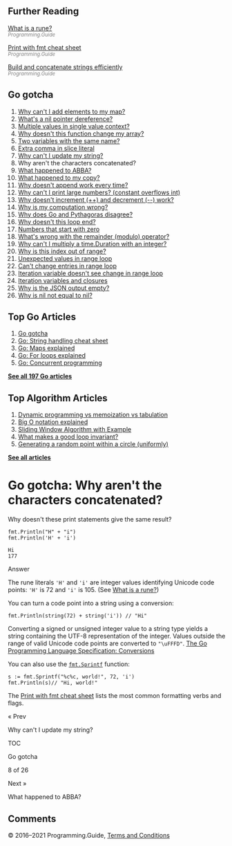 ## Further Reading

[What is a rune?](rune.html)  
<span style="color: grey; font-style: italic; font-size: smaller">Programming.Guide</span>

[Print with fmt cheat sheet](fmt-printf-reference-cheat-sheet.html)  
<span style="color: grey; font-style: italic; font-size: smaller">Programming.Guide</span>

[Build and concatenate strings efficiently](build-append-concatenate-strings-efficiently.html)  
<span style="color: grey; font-style: italic; font-size: smaller">Programming.Guide</span>

## Go gotcha

1.  [Why can't I add elements to my map?](gotcha-assignment-entry-nil-map.html)
2.  [What's a nil pointer dereference?](gotcha-nil-pointer-dereference.html)
3.  [Multiple values in single value context?](gotcha-multiple-value-sinlge-value-context.html)
4.  [Why doesn't this function change my array?](gotcha-function-doesnt-change-array.html)
5.  [Two variables with the same name?](gotcha-shadowing-variables.html)
6.  [Extra comma in slice literal](gotcha-missing-comma-slice-array-map-literal.html)
7.  [Why can't I update my string?](gotcha-strings-are-immutable.html)
8.  Why aren't the characters concatenated?
9.  [What happened to ABBA?](gotcha-trim-string.html)
10. [What happened to my copy?](gotcha-copy-missing.html)
11. [Why doesn't append work every time?](gotcha-append.html)
12. [Why can't I print large numbers? (constant overflows int)](gotcha-constant-overflows-int.html)
13. [Why doesn't increment (++) and decrement (--) work?](gotcha-increment-decrement-statement.html)
14. [Why is my computation wrong?](gotcha-operator-precedence.html)
15. [Why does Go and Pythagoras disagree?](gotcha-bitwise-operators.html)
16. [Why doesn't this loop end?](gotcha-integer-overflow-wrap-around.html)
17. [Numbers that start with zero](gotcha-octal-decimal-hexadecimal-literal.html)
18. [What's wrong with the remainder (modulo) operator?](gotcha-remainder-modulo-operator.html)
19. [Why can't I multiply a time.Duration with an integer?](gotcha-multiply-duration-integer.html)
20. [Why is this index out of range?](gotcha-index-out-of-range.html)
21. [Unexpected values in range loop](gotcha-unexpected-values-range.html)
22. [Can't change entries in range loop](gotcha-change-value-range.html)
23. [Iteration variable doesn't see change in range loop](gotcha-range-copy-array.html)
24. [Iteration variables and closures](gotcha-data-race-closure.html)
25. [Why is the JSON output empty?](gotcha-json-marshal-empty.html)
26. [Why is nil not equal to nil?](gotcha-why-nil-error-not-equal-nil.html)

## Top Go Articles

1.  [Go gotcha](go-gotcha.html)
2.  [Go: String handling cheat sheet](string-functions-reference-cheat-sheet.html)
3.  [Go: Maps explained](maps-explained.html)
4.  [Go: For loops explained](for-loop.html)
5.  [Go: Concurrent programming](go-concurrency-tutorial.html)

[**See all 197 Go articles**](index.html)

## Top Algorithm Articles

1.  [Dynamic programming vs memoization vs tabulation](../dynamic-programming-vs-memoization-vs-tabulation.html)
2.  [Big O notation explained](../big-o-notation-explained.html)
3.  [Sliding Window Algorithm with Example](../sliding-window-example.html)
4.  [What makes a good loop invariant?](../what-makes-a-good-loop-invariant.html)
5.  [Generating a random point within a circle (uniformly)](../random-point-within-circle.html)

[**See all articles**](../index.html)

# Go gotcha: Why aren't the characters concatenated?

Why doesn't these print statements give the same result?

    fmt.Println("H" + "i")
    fmt.Println('H' + 'i')

    Hi
    177

Answer

The rune literals `'H'` and `'i'` are integer values identifying Unicode code points: `'H'` is 72 and `'i'` is 105. (See [What is a rune?](rune.html))

You can turn a code point into a string using a conversion:

    fmt.Println(string(72) + string('i')) // "Hi"

Converting a signed or unsigned integer value to a string type yields a string containing the UTF-8 representation of the integer. Values outside the range of valid Unicode code points are converted to `"\uFFFD"`. <a href="https://golang.org/ref/spec#Conversions" class="quote-source">The Go Programming Language Specification: Conversions</a>

You can also use the [`fmt.Sprintf`](https://golang.org/pkg/fmt/#Sprintf) function:

    s := fmt.Sprintf("%c%c, world!", 72, 'i')
    fmt.Println(s)// "Hi, world!"

The [Print with fmt cheat sheet](fmt-printf-reference-cheat-sheet.html) lists the most common formatting verbs and flags.

<a href="gotcha-strings-are-immutable.html" class="prev"></a>

« Prev

Why can't I update my string?

[](go-gotcha.html#toc)

TOC

Go gotcha

8 of 26

<a href="gotcha-trim-string.html" class="next"></a>

Next »

What happened to ABBA?

## Comments



© 2016–2021 Programming.Guide, [Terms and Conditions](../terms-and-conditions.html)
